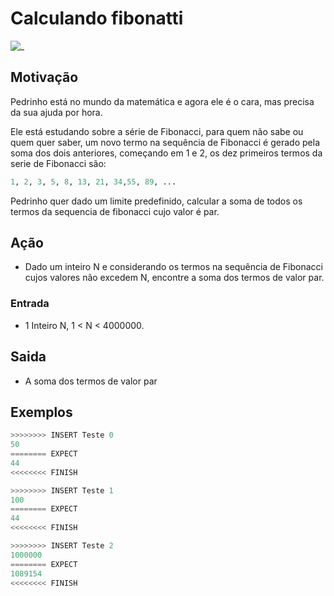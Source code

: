 # Calculando fibonatti

![_](https://raw.githubusercontent.com/qxcodefup/arcade/master/base/fibonacci/cover.jpg)

## Motivação

Pedrinho está no mundo da matemática e agora ele é o cara, mas precisa da sua ajuda por hora.

Ele está estudando sobre a série de Fibonacci, para quem não sabe ou quem quer saber, um novo termo na sequência de Fibonacci é gerado pela soma dos dois anteriores, começando em 1 e 2, os dez primeiros termos da serie de Fibonacci são:

```py
1, 2, 3, 5, 8, 13, 21, 34,55, 89, ...
```

Pedrinho quer dado um limite predefinido, calcular a soma de todos os termos da sequencia de fibonacci cujo valor é par.

## Ação

- Dado um inteiro N e considerando os termos na sequência de Fibonacci cujos valores não excedem N, encontre a soma dos termos de valor par.

### Entrada

- 1 Inteiro N, 1 \< N \< 4000000.

## Saida

- A soma dos termos de valor par

## Exemplos

``` py
>>>>>>>> INSERT Teste 0
50
======== EXPECT
44
<<<<<<<< FINISH
```

```py
>>>>>>>> INSERT Teste 1
100
======== EXPECT
44
<<<<<<<< FINISH
```

```py
>>>>>>>> INSERT Teste 2
1000000
======== EXPECT
1089154
<<<<<<<< FINISH
```
